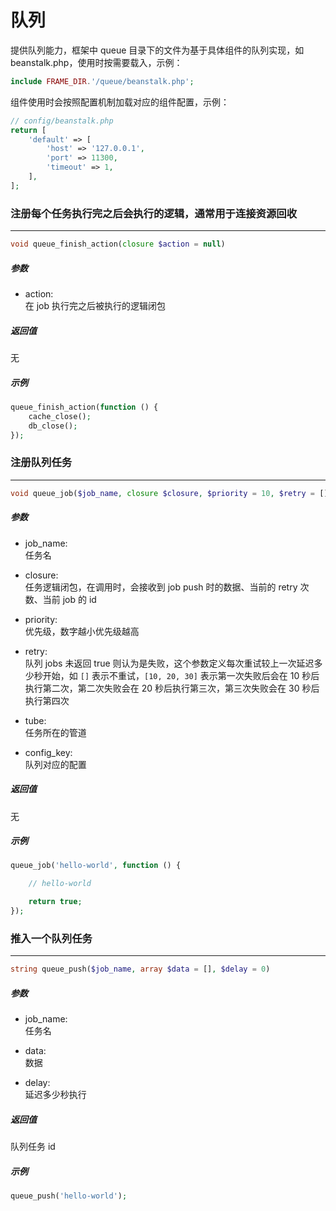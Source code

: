 # 队列

提供队列能力，框架中 queue 目录下的文件为基于具体组件的队列实现，如 beanstalk.php，使用时按需要载入，示例：
```php
include FRAME_DIR.'/queue/beanstalk.php';
```
组件使用时会按照配置机制加载对应的组件配置，示例：
```php
// config/beanstalk.php
return [
    'default' => [
        'host' => '127.0.0.1',
        'port' => 11300,
        'timeout' => 1,
    ],
];
```









### 注册每个任务执行完之后会执行的逻辑，通常用于连接资源回收
----
```php
void queue_finish_action(closure $action = null)
```
##### 参数
- action:  
    在 job 执行完之后被执行的逻辑闭包

##### 返回值
无

##### 示例
```php
queue_finish_action(function () {
    cache_close();
    db_close();
});
```











### 注册队列任务
----
```php
void queue_job($job_name, closure $closure, $priority = 10, $retry = [], $tube = 'default', $config_key = 'default')
```
##### 参数
- job_name:  
    任务名

- closure:  
    任务逻辑闭包，在调用时，会接收到 job push 时的数据、当前的 retry 次数、当前 job 的 id

- priority:  
    优先级，数字越小优先级越高

- retry:  
    队列 jobs 未返回 true 则认为是失败，这个参数定义每次重试较上一次延迟多少秒开始，如 ```[]``` 表示不重试，```[10, 20, 30]``` 表示第一次失败后会在 10 秒后执行第二次，第二次失败会在 20 秒后执行第三次，第三次失败会在 30 秒后执行第四次

- tube:  
    任务所在的管道

- config_key:  
    队列对应的配置

##### 返回值
无

##### 示例
```php
queue_job('hello-world', function () {

    // hello-world

    return true;
});
```











### 推入一个队列任务
----
```php
string queue_push($job_name, array $data = [], $delay = 0)
```
##### 参数
- job_name:  
    任务名

- data:  
    数据

- delay:  
    延迟多少秒执行

##### 返回值
队列任务 id

##### 示例
```php
queue_push('hello-world');
```
